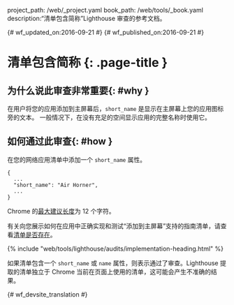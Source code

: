 project_path: /web/_project.yaml
book_path: /web/tools/_book.yaml
description:“清单包含简称”Lighthouse 审查的参考文档。

{# wf_updated_on:2016-09-21 #}
{# wf_published_on:2016-09-21 #}

# 清单包含简称 {: .page-title }

## 为什么说此审查非常重要{: #why }

在用户将您的应用添加到主屏幕后，`short_name` 是显示在主屏幕上您的应用图标旁的文本。
一般情况下，在没有充足的空间显示应用的完整名称时使用它。


## 如何通过此审查{: #how }

在您的网络应用清单中添加一个 `short_name` 属性。

    {
      ...
      "short_name": "Air Horner",
      ...
    }

Chrome 的[最大建议长度](https://developer.chrome.com/apps/manifest/name#short_name)为 12 个字符。



有关向您展示如何在应用中正确实现和测试“添加到主屏幕”支持的指南清单，请查看[清单是否存在](manifest-exists#how)。



{% include "web/tools/lighthouse/audits/implementation-heading.html" %}

如果清单包含一个 `short_name` 或 `name` 属性，则表示通过了审查。Lighthouse 提取的清单独立于 Chrome 当前在页面上使用的清单，这可能会产生不准确的结果。




{# wf_devsite_translation #}
